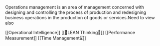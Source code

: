 Operations management is an area of management concerned with designing and controlling the process of production and redesigning business operations in the production of goods or services.Need to view also



[[Operational Intelligence]]
[[🤔LEAN Thinking🌸]]
[[Performance Measurement]]
[[Time Management⌛]]

